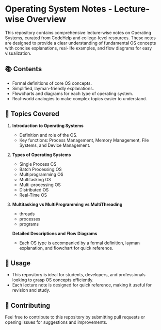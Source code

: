 

# Operating System Notes - Lecture-wise Overview

This repository contains comprehensive lecture-wise notes on Operating Systems, curated from CodeHelp and college-level resources. These notes are designed to provide a clear understanding of fundamental OS concepts with concise explanations, real-life examples, and flow diagrams for easy visualization.

## 📚 **Contents**
- Formal definitions of core OS concepts.
- Simplified, layman-friendly explanations.
- Flowcharts and diagrams for each type of operating system.
- Real-world analogies to make complex topics easier to understand.

## 📝 **Topics Covered**
1. **Introduction to Operating Systems**
   - Definition and role of the OS.
   - Key functions: Process Management, Memory Management, File Systems, and Device Management.
   
2. **Types of Operating Systems**
   - Single Process OS
   - Batch Processing OS
   - Multiprogramming OS
   - Multitasking OS
   - Multi-processing OS
   - Distributed OS
   - Real-Time OS

3. **Multitasking vs MultiProgramming vs MultiThreading**
   - threads
   - processes
   - programs
   
   **Detailed Descriptions and Flow Diagrams**
   - Each OS type is accompanied by a formal definition, layman explanation, and flowchart for quick reference.
   
## 📂 **Usage**
- This repository is ideal for students, developers, and professionals looking to grasp OS concepts efficiently.
- Each lecture note is designed for quick reference, making it useful for revision and study.

## 🔗 **Contributing**
Feel free to contribute to this repository by submitting pull requests or opening issues for suggestions and improvements.

